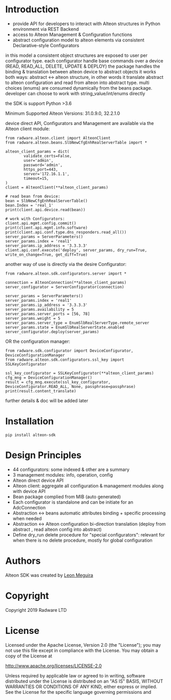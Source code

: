 
Introduction
=====================

- provide API for developers to interact with Alteon structures in Python environment via REST Backend
- access to Alteon Management & Configuration functions
- abstract configuration model to alteon elements via consistent Declarative-style Configurators

in this model a consistent object structures are exposed to user per configurator type.
each configurator handle base commands over a device (READ, READ_ALL, DELETE, UPDATE & DEPLOY)
the package handles the binding & translation between alteon device to abstract objects
it works both ways: abstract <-> alteon structure, in other words it translate 
abstract to alteon configuration and read from alteon into abstract type.
multi choices (enums) are consumed dynamically from the beans package.
developer can choose to work with string_value/int/enums directly

the SDK is support Python >3.6

Minimum Supported Alteon Versions:
    31.0.9.0,
    32.2.1.0

device direct API, Configurators and Management are available via the Alteon client module:

```pycon
from radware.alteon.client import AlteonClient
from radware.alteon.beans.SlbNewCfgEnhRealServerTable import *

alteon_client_params = dict(
        validate_certs=False,
        user='admin',
        password='admin',
        https_port=443,
        server='172.16.1.1',
        timeout=15,
)
client = AlteonClient(**alteon_client_params)

# read bean from device:
bean = SlbNewCfgEnhRealServerTable()
bean.Index = 'real_1'
print(client.api.device.read(bean))

# work with Configurators:
client.api.mgmt.config.commit()
print(client.api.mgmt.info.software)
print(client.api.conf.type.dns_responders.read_all())
server_params = ServerParameters()
server_params.index = 'real1'
server_params.ip_address = '3.3.3.3'
client.api.conf.execute('deploy', server_params, dry_run=True, write_on_change=True, get_diff=True)
```

another way of use is directly via the desire Configurator:

```pycon
from radware.alteon.sdk.configurators.server import *

connection = AlteonConnection(**alteon_client_params)
server_configurator = ServerConfigurator(connection)

server_params = ServerParameters()
server_params.index = 'real1'
server_params.ip_address = '3.3.3.3'
server_params.availability = 5
server_params.server_ports = [56, 78]
server_params.weight = 5
server_params.server_type = EnumSlbRealServerType.remote_server
server_params.state = EnumSlbRealServerState.enabled
server_configurator.deploy(server_params)
```

OR the configuration manager:

```pycon
from radware.sdk.configurator import DeviceConfigurator, DeviceConfigurationManager
from radware.alteon.sdk.configurators.ssl_key import SSLKeyConfigurator

ssl_key_configurator = SSLKeyConfigurator(**alteon_client_params)
cfg_mng = DeviceConfigurationManager()
result = cfg_mng.execute(ssl_key_configurator, DeviceConfigurator.READ_ALL, None, passphrase=passphrase)
print(result.content_translate)
```

further details & doc will be added later 

Installation
=================

```pycon
pip install alteon-sdk
```

Design Principles
=================

-	44 configurators: some indexed & other are a summary
-	3 management modules: info, operation, config
-	Alteon direct device API 
-	Alteon client: aggregate all configuration & management modules along with device API
-	Bean package complied from MIB (auto generated)
-	Each configurator is standalone and can be initiate for an AdcConnection
-	Abstraction <-> beans automatic attributes  binding + specific processing when needed
-	Abstraction <-> Alteon configuration bi-direction translation (deploy from abstract , read alteon config into abstract)
-	Define dry_run delete procedure for "special configurators": relevant for when there is no delete procedure, mostly for global configuration

Authors
=======

Alteon SDK was created by [Leon Meguira](https://https://github.com/leonmeguira)

Copyright
=======

Copyright 2019 Radware LTD

License
=======
Licensed under the Apache License, Version 2.0 (the "License");
you may not use this file except in compliance with the License.
You may obtain a copy of the License at

http://www.apache.org/licenses/LICENSE-2.0

Unless required by applicable law or agreed to in writing, software
distributed under the License is distributed on an "AS IS" BASIS,
WITHOUT WARRANTIES OR CONDITIONS OF ANY KIND, either express or implied.
See the License for the specific language governing permissions and


